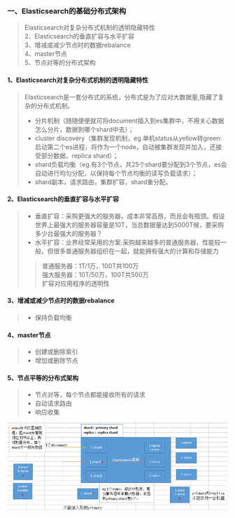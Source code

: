 ### 一、Elasticsearch的基础分布式架构
>Elasticsearch对复杂分布式机制的透明隐藏特性  
2、Elasticsearch的垂直扩容与水平扩容  
3、增减或减少节点时的数据rebalance  
4、master节点  
5、节点对等的分布式架构  

#### 1、Elasticsearch对复杂分布式机制的透明隐藏特性
>Elasticsearch是一套分布式的系统，分布式是为了应对大数据量,隐藏了复杂的分布式机制。  
>- 分片机制（随随便便就可将document插入到es集群中，不用关心数据怎么分片，数据到哪个shard中去）；   
>- cluster discovery（集群发现机制，eg.单机status从yellow转green:启动第二个es进程，将作为一个node，自动被集群发现并加入，还接受部分数据，replica shard）； 
>- shard负载均衡（eg.有3个节点，共25个shard要分配到3个节点，es会自动进行均匀分配，以保持每个节点均衡的读写负载请求）；  
>- shard副本，请求路由，集群扩容，shard重分配。

#### 2、Elasticsearch的垂直扩容与水平扩容
>- 垂直扩容：采购更强大的服务器，成本非常高昂，而且会有瓶颈。假设世界上最强大的服务器容量是10T，当总数据量达到5000T候，要采购多少台最强大的服务器？
>- 水平扩容：业界经常采用的方案:采购越来越多的普通服务器，性能较一般，但很多普通服务器组织在一起，就能拥有强大的计算和存储能力
>>普通服务器：1T/1万，100T共100万  
强大服务器：10T/50万，100T共500万  
扩容对应用程序的透明性

#### 3、增减或减少节点时的数据rebalance
>- 保持负载均衡
#### 4、master节点
>- 创建或删除索引
>- 增加或删除节点

#### 5、节点平等的分布式架构
>- 节点对等，每个节点都能接收所有的请求
>- 自动请求路由
>- 响应收集

![image](https://raw.githubusercontent.com/nanphonfy/note-images/master/bigdata-cookbook/elasticsearch/practice/03/shard%26replica%E6%9C%BA%E5%88%B6.png)
